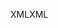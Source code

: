 <span data-ttu-id="d60ca-101">XML</span><span class="sxs-lookup"><span data-stu-id="d60ca-101">XML</span></span>